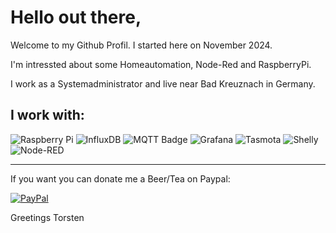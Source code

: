 # Hello out there,


Welcome to my Github Profil. I started here on November 2024.

I'm intressted about some Homeautomation, Node-Red and RaspberryPi.

I work as a Systemadministrator and live near Bad Kreuznach in Germany.


 ## I work with:
 
 ![Raspberry Pi](https://img.shields.io/badge/-Raspberry%20Pi-A22846?style=flat&logo=raspberrypi&logoColor=white)  ![InfluxDB](https://img.shields.io/badge/-InfluxDB-22ADF6?style=flat&logo=influxdb&logoColor=white)  ![MQTT Badge](https://img.shields.io/badge/-MQTT-660066?style=flat&logo=mqtt&logoColor=white) ![Grafana](https://img.shields.io/badge/-Grafana-F46800?style=flat&logo=grafana&logoColor=white) ![Tasmota](https://img.shields.io/badge/-Tasmota-1FA3EC?style=flat&logo=tasmota&logoColor=white) ![Shelly](https://img.shields.io/badge/-Shelly-4495D1?style=flat&logo=shelly&logoColor=white)  ![Node-RED](https://img.shields.io/badge/Node--RED-%238F0000?style=flate&logo=node-red&logoColor=white)








-----------------------------------------------------------
If you want you can donate me a Beer/Tea on Paypal:

[![PayPal](https://img.shields.io/badge/PayPal-donate-blue?style=flat-square&logo=paypal)](https://paypal.me/steitzto)


Greetings Torsten










